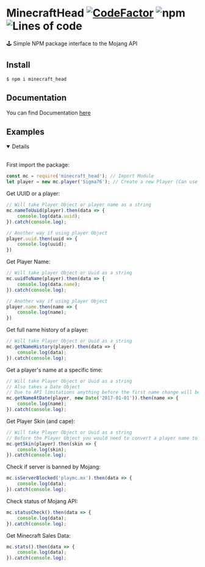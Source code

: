 # MinecraftHead [![CodeFactor](https://www.codefactor.io/repository/github/basicprogrammer10/minecrafthead/badge)](https://www.codefactor.io/repository/github/basicprogrammer10/minecrafthead) ![npm](https://img.shields.io/npm/dt/minecraft_head) ![Lines of code](https://img.shields.io/tokei/lines/github/Basicprogrammer10/MinecraftHead) 
🕹 Simple NPM package interface to the Mojang API 

## Install

```console
$ npm i minecraft_head
```

## Documentation
You can find Documentation [here](https://github.com/Basicprogrammer10/MinecraftHead/wiki)

## Examples
<details open>
<br>

First import the package:

```javascript
const mc = require('minecraft_head'); // Import Module
let player = new mc.player('Sigma76'); // Create a new Player (Can use Name or Uuid)
```

Get UUID or a player:
```javascript
// Will take Player Object or player name as a string
mc.nameToUuid(player).then(data => {
    console.log(data.uuid);
}).catch(console.log);

// Another way if using player Object
player.uuid.then(uuid => {
    console.log(uuid);
})
```

Get Player Name:
```javascript
// Will take player Object or Uuid as a string
mc.uuidToName(player).then(data => {
    console.log(data.name);
}).catch(console.log);

// Another way if using player Object
player.name.then(name => {
    console.log(name);
})
```

Get full name history of a player:
```javascript
// Will take Player Object or Uuid as a string
mc.getNameHistory(player).then(data => {
    console.log(data);
}).catch(console.log);
```

Get a player's name at a specific time:
```javascript
// Will take Player Object or Uuid as a string
// Also takes a Date Object
// Due to API limitations anything before the first name change will be the accounts original name.
mc.getNameAtDate(player, new Date('2017-01-01')).then(name => {
    console.log(name);
}).catch(console.log);
```

Get Player Skin (and cape):
```javascript
// Will take Player Object or Uuid as a string
// Before the Player Object you would need to convert a player name to Uuid yourself
mc.getSkin(player).then(skin => {
    console.log(skin);
}).catch(console.log);
```

Check if server is banned by Mojang:
```javascript
mc.isServerBlocked('playmc.mx').then(data => {
    console.log(data);
}).catch(console.log);
```

Check status of Mojang API:
```javascript
mc.statusCheck().then(data => {
    console.log(data);
}).catch(console.log);
```

Get Minecraft Sales Data:
```javascript
mc.stats().then(data => {
    console.log(data);
}).catch(console.log);
```

